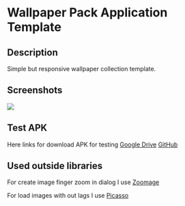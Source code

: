 # Wallpaper Pack Application Template 
## Description
Simple but responsive wallpaper collection template.

## Screenshots
<img src="https://psv4.userapi.com/c848028/u50976151/docs/d13/e18758d754b7/Screenshot_20190607-01rap633_Wallpaper_App_Template.png?extra=EzELk1aN7S2BpxUrgZLN2_8w7vLaQ0AXLO88tULFaJin6eBKqwx-vsFZWsvrPdQEiHBY2ysJAXM5eLSm2ZF-ukICrmj3n7kP7felZ27T5McwBonU6sCQbfvrj3y6bySrkH7weSXf3y7zKygnUrXWCoag"/>

## Test APK
Here links for download APK for testing
[Google Drive]()
[GitHub]()

## Used outside libraries

For create image finger zoom in dialog I use [Zoomage](http://jsibbold.github.io/zoomage/)

For load images with out lags I use [Picasso](http://square.github.io/picasso/)
